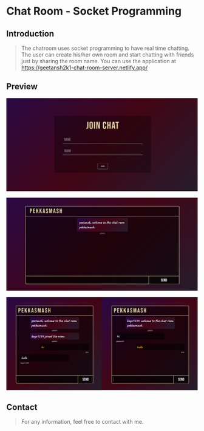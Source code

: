 # Chat Room - Socket Programming

## Introduction

> The chatroom uses socket programming to have real time chatting. The user can create his/her own room and start chatting with friends just by sharing the room name.   You can use the application at https://geetansh2k1-chat-room-server.netlify.app/

## Preview

![Landing Page-1](/markdown/1.png)

![Landing Page-2](/markdown/2.png)

![Landing Page-3](/markdown/3.png)

## Contact

> For any information, feel free to contact with me.
